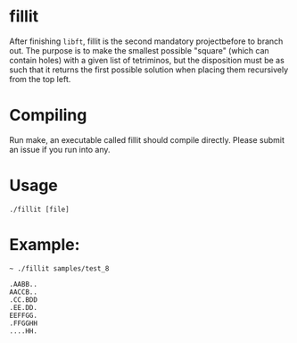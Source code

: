 # fillit

After finishing `libft`, fillit is the second mandatory projectbefore to branch out. The purpose is to make the smallest possible "square" (which can contain holes) with a given list of tetriminos, but the disposition must be as such that it returns the first possible solution when placing them recursively from the top left.

# Compiling
Run make, an executable called fillit should compile directly. Please submit an issue if you run into any.

# Usage

```
./fillit [file]
```
# Example:

```
~ ./fillit samples/test_8

.AABB..
AACCB..
.CC.BDD
.EE.DD.
EEFFGG.
.FFGGHH
....HH.
```
